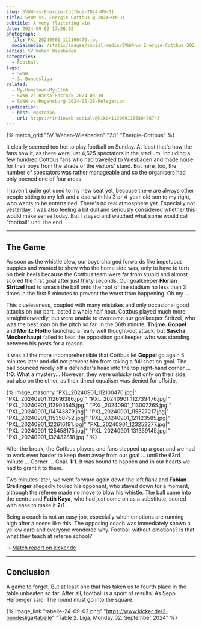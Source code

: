 ```yaml
---
slug: SVWW-vs-Energie-Cottbus-2024-09-01
title: SVWW vs. Energie Cottbus @ 2024-09-01
subtitle: A very flattering win
date: 2024-09-02 17:26:02
photograph:
  file: PXL_20240901_112100470.jpg
  socialmedia: /static/images/social-media/SVWW-vs-Energie-Cottbus-2024-09-01.jpg
series: SV Wehen Wiesbaden
categories:
  - Football
tags:
  - SVWW
  - 3. Bundesliga
related:
  - My-Hometown-My-Club
  - SVWW-vs-Hansa-Rostock-2024-08-10
  - SVWW-vs-Regensburg-2024-05-28-Relegation
syndication:
  - host: Mastodon
    url: https://indieweb.social/@kiko/113069116680476743
---
```


{% match_grid "SV-Wehen-Wiesbaden" "2:1" "Energie-Cottbus" %}

It clearly seemed too hot to play football on Sunday. At least that's how the fans saw it, as there were just 4,625 spectators in the stadium, including a few hundred Cottbus fans who had travelled to Wiesbaden and made noise for their boys from the shade of the visitors' stand. But here, too, the number of spectators was rather manageable and so the organisers had only opened one of four areas.

I haven't quite got used to my new seat yet, because there are always other people sitting to my left and a dad with his 3 or 4-year-old son to my right, who wants to be entertained. There's no real atmosphere yet. Especially not yesterday. I was also feeling a bit dull and seriously considered whether this would make sense today. But I stayed and watched what some would call "football" until the end.

<!-- more -->

---

## The Game

As soon as the whistle blew, our boys charged forwards like impetuous puppies and wanted to show who the home side was, only to have to turn on their heels because the Cottbus team were far from stupid and almost scored the first goal after just thirty seconds. Our goalkeeper **Florian Stritzel** had to smash the ball onto the roof of the stadium no less than 3 times in the first 5 minutes to prevent the worst from happening. Oh my ...

This cluelessness, coupled with many mistakes and only occasional good attacks on our part, lasted a whole half hour. Cottbus played much more straightforwardly, but were unable to overcome our goalkeeper Stritzel, who was the best man on the pitch so far. In the 36th minute, **Thijme. Goppel** and **Moritz Flotho** launched a really well thought-out attack, but **Sascha Mockenhaupt** failed to beat the opposition goalkeeper, who was standing between his posts for a reason.

It was all the more incomprehensible that Cottbus let **Goppel** go again 5 minutes later and did not prevent him from taking a full shot on goal. The ball bounced nicely off a defender's head into the top right-hand corner ... **1:0**. What a mystery... However, they were unlucky not only on their side, but also on the other, as their direct equaliser was denied for offside.

{% image_masonry
  "PXL_20240901_112100470.jpg|"
  "PXL_20240901_112616386.jpg|"
  "PXL_20240901_112739476.jpg|"
  "PXL_20240901_112903545.jpg|"
  "PXL_20240901_113007265.jpg|"
  "PXL_20240901_114743879.jpg|"
  "PXL_20240901_115327217.jpg|"
  "PXL_20240901_115358752.jpg|"
  "PXL_20240901_121123585.jpg|"
  "PXL_20240901_122616191.jpg|"
  "PXL_20240901_123252277.jpg|"
  "PXL_20240901_125458175.jpg|"
  "PXL_20240901_131359145.jpg|"
  "PXL_20240901_132432818.jpg|"
%}

After the break, the Cottbus players and fans stepped up a gear and we had to work even harder to keep them away from our goal ... until the 63rd minute ... Corner ... Goal. **1:1.** It was bound to happen and in our hearts we had to grant it to them.

Two minutes later, we went forward again down the left flank and **Fabian Greilinger** allegedly fouled his opponent, who stayed down for a moment, although the referee made no move to blow his whistle. The ball came into the centre and **Fatih Kaya**, who had just come on as a substitute, scored with ease to make it **2:1**.

Being a coach is not an easy job, especially when emotions are running high after a scene like this. The opposing coach was immediately shown a yellow card and everyone wondered why. Football without emotions? Is that what they teach at referee school? 

&#x21FE;&nbsp;[Match report on kicker.de](https://www.kicker.de/wiesbaden-gegen-cottbus-2024-liga-4941142/analyse)

---

## Conclusion

A game to forget. But at least one that has taken us to fourth place in the table unbeaten so far. After all, football is a sport of results. As Sepp Herberger said: The round must go into the square.

{% image_link "tabelle-24-09-02.png" "https://www.kicker.de/2-bundesliga/tabelle" "Table 2. Liga, Monday 02. September 2024" %}
